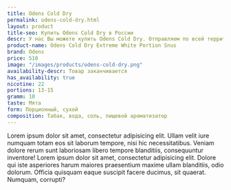 ```yaml
---
title: Odens Cold Dry
permalink: odens-cold-dry.html
layout: product
title-seo: Купить Odens Cold Dry в России
descr: У нас Вы можете купить Odens Cold Dry. Отправляем по всей территории России
product-name: Odens Cold Dry Extreme White Portion Snus
brand: Odens
price: 510
image: "/images/products/odens-cold-dry.png"
availability-descr: Товар заканчивается
has_availability: true
nicotine: 22
portions: 13-15
gramm: 10
taste: Мята
form: Порционный, сухой
composition: Табак, вода, соль, пищевой ароматизатор
---
```


Lorem ipsum dolor sit amet, consectetur adipisicing elit. Ullam velit iure numquam totam eos sit laborum tempore, nisi hic necessitatibus. Veniam dolore rerum sunt laboriosam libero tempore blanditiis, consequuntur inventore! Lorem ipsum dolor sit amet, consectetur adipisicing elit. Dolore qui iste asperiores harum maiores praesentium maxime ullam blanditiis, odio dolorum. Officia quisquam eaque suscipit facere ducimus, sit quaerat. Numquam, corrupti?